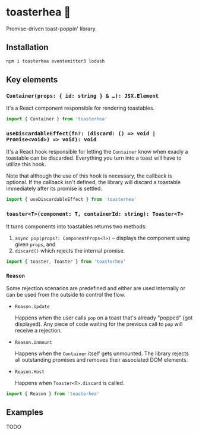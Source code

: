 # toasterhea 🍞

Promise-driven toast-poppin' library.

## Installation

```bash
npm i toasterhea eventemitter3 lodash
```

## Key elements

### `Container(props: { id: string } & …): JSX.Element`

It's a React component responsible for rendering toastables.

```js
import { Container } from 'toasterhea'
```

### `useDiscardableEffect(fn?: (discard: () => void | Promise<void>) => void): void`

It's a React hook responsible for letting the `Container` know when exacly a toastable can be discarded. Everything you turn into a toast will have to utilize this hook.

Note that although the use of this hook is necessary, the callback is optional. If the callback isn't defined, the library will discard a toastable immediately after its promise is settled.

```js
import { useDiscardableEffect } from 'toasterhea'
```

### `toaster<T>(component: T, containerId: string): Toaster<T>`

It turns components into toastables returns two methods:
1. `async pop(props?: ComponentProps<T>)` – displays the component using given `props`, and
2. `discard()` which rejects the internal promise.

```js
import { toaster, Toaster } from 'toasterhea'
```

### `Reason`

Some rejection scenarios are predefined and either are used internally or can be used from the outside to control the flow.

- `Reason.Update`

  Happens when the user calls `pop` on a toast that's already "popped" (got displayed). Any piece of code waiting for the previous call to `pop` will receive a rejection.

- `Reason.Unmount`

  Happens when the `Container` itself gets unmounted. The library rejects all outstanding promises and removes their associated DOM elements.

- `Reason.Host`

  Happens when `Toaster<T>.discard` is called.

```js
import { Reason } from 'toasterhea'
```

## Examples

TODO
